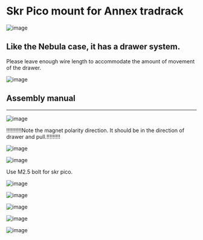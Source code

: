 
# Skr Pico mount for Annex tradrack

![image](https://github.com/v6cl/MyDIYthings/assets/16078263/97a2c738-f1b5-4e9e-963a-4c10588a5218)

## Like the Nebula case, it has a drawer system.

Please leave enough wire length to accommodate the amount of movement of the drawer.

![image](https://github.com/v6cl/MyDIYthings/assets/16078263/9a988b1d-a9dd-4b55-b460-58c3d6b28fc2)


## Assembly manual 

---

![image](https://github.com/v6cl/MyDIYthings/assets/16078263/25bb0abf-3571-4ca4-aac9-8fa917aa8be7)

!!!!!!!!!!Note the magnet polarity direction. It should be in the direction of drawer and pull.!!!!!!!!!

![image](https://github.com/v6cl/MyDIYthings/assets/16078263/4c27805f-ceb4-4a22-9500-ef098c596d1c)

![image](https://github.com/v6cl/MyDIYthings/assets/16078263/041a5cf1-ee05-4bb9-927f-975b16751ed8)

Use M2.5 bolt for skr pico.

![image](https://github.com/v6cl/MyDIYthings/assets/16078263/0b90ecea-b628-42b0-b4d7-cfa4288fdcd2)

![image](https://github.com/v6cl/MyDIYthings/assets/16078263/aded593c-cec3-495c-a2eb-24e14314d286)

![image](https://github.com/v6cl/MyDIYthings/assets/16078263/9e54aa3c-3238-4159-9f30-d449546ccce3)

![image](https://github.com/v6cl/MyDIYthings/assets/16078263/4ed89111-6f5b-498e-a1e6-cbd1c167bcd7)

![image](https://github.com/v6cl/MyDIYthings/assets/16078263/1d44f7ff-5dee-422b-868d-31c5357ecabe)
